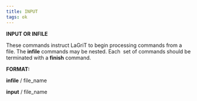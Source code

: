 ```yaml
---
title: INPUT
tags: ok
---
```


 **INPUT OR INFILE**

  These commands instruct LaGriT to begin processing commands from a
  file. The **infile** commands may be nested. Each  set of commands
  should be terminated with a **finish** command.

 **FORMAT:**

  **infile** / file\_name

  **input** / file\_name
